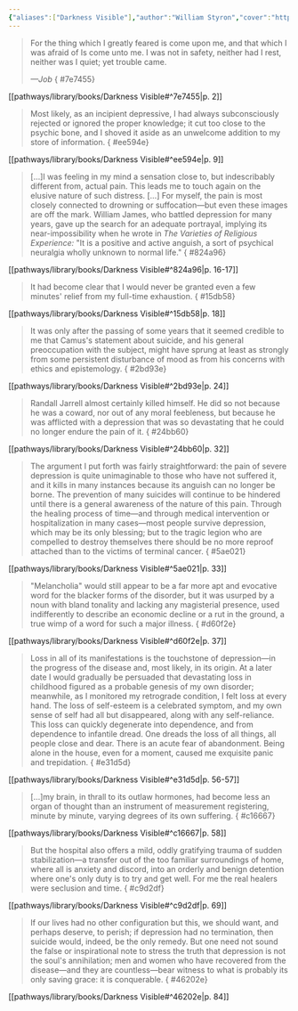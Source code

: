 ```yaml
---
{"aliases":["Darkness Visible"],"author":"William Styron","cover":"https://i.imgur.com/m1zGANR.jpg","date-created":"2023-09-17T18:57","date-modified":"2024-08-22T12:58","dg-publish":true,"finished":"2023-09-17T00:00:00","location":"Denver","subtitle":null,"tags":["source/book"],"title":"Darkness Visible","translator":null,"up":"[[sources moc]]","year":1990,"permalink":"/pathways/library/books/darkness-visible/","dgPassFrontmatter":true}
---
```



> For the thing which
> I greatly feared is come upon me,
> and that which I was afraid of
> Is come unto me.
> I was not in safety, neither
> had I rest, neither was I quiet;
> yet trouble came.
>
> <cite>—Job</cite>
{ #7e7455}


[[pathways/library/books/Darkness Visible#^7e7455\|p. 2]]

> Most likely, as an incipient depressive, I had always subconsciously rejected or ignored the proper knowledge; it cut too close to the psychic bone, and I shoved it aside as an unwelcome addition to my store of information.
{ #ee594e}


[[pathways/library/books/Darkness Visible#^ee594e\|p. 9]]

> […]I was feeling in my mind a sensation close to, but indescribably different from, actual pain. This leads me to touch again on the elusive nature of such distress. […] For myself, the pain is most closely connected to drowning or suffocation—but even these images are off the mark. William James, who battled depression for many years, gave up the search for an adequate portrayal, implying its near-impossibility when he wrote in *The Varieties of Religious Experience:* "It is a positive and active anguish, a sort of psychical neuralgia wholly unknown to normal life."
{ #824a96}


[[pathways/library/books/Darkness Visible#^824a96\|p. 16-17]]

> It had become clear that I would never be granted even a few minutes' relief from my full-time exhaustion.
{ #15db58}


[[pathways/library/books/Darkness Visible#^15db58\|p. 18]]

> It was only after the passing of some years that it seemed credible to me that Camus's statement about suicide, and his general preoccupation with the subject, might have sprung at least as strongly from some persistent disturbance of mood as from his concerns with ethics and epistemology.
{ #2bd93e}


[[pathways/library/books/Darkness Visible#^2bd93e\|p. 24]]

> Randall Jarrell almost certainly killed himself. He did so not because he was a coward, nor out of any moral feebleness, but because he was afflicted with a depression that was so devastating that he could no longer endure the pain of it.
{ #24bb60}


[[pathways/library/books/Darkness Visible#^24bb60\|p. 32]]

> The argument I put forth was fairly straightforward: the pain of severe depression is quite unimaginable to those who have not suffered it, and it kills in many instances because its anguish can no longer be borne. The prevention of many suicides will continue to be hindered until there is a general awareness of the nature of this pain. Through the healing process of time—and through medical intervention or hospitalization in many cases—most people survive depression, which may be its only blessing; but to the tragic legion who are compelled to destroy themselves there should be no more reproof attached than to the victims of terminal cancer.
{ #5ae021}


[[pathways/library/books/Darkness Visible#^5ae021\|p. 33]]

> "Melancholia" would still appear to be a far more apt and evocative word for the blacker forms of the disorder, but it was usurped by a noun with bland tonality and lacking any magisterial presence, used indifferently to describe an economic decline or a rut in the ground, a true wimp of a word for such a major illness.
{ #d60f2e}


[[pathways/library/books/Darkness Visible#^d60f2e\|p. 37]]

> Loss in all of its manifestations is the touchstone of depression—in the progress of the disease and, most likely, in its origin. At a later date I would gradually be persuaded that devastating loss in childhood figured as a probable genesis of my own disorder; meanwhile, as I monitored my retrograde condition, I felt loss at every hand. The loss of self-esteem is a celebrated symptom, and my own sense of self had all but disappeared, along with any self-reliance. This loss can quickly degenerate into dependence, and from dependence to infantile dread. One dreads the loss of all things, all people close and dear. There is an acute fear of abandonment. Being alone in the house, even for a moment, caused me exquisite panic and trepidation.
{ #e31d5d}


[[pathways/library/books/Darkness Visible#^e31d5d\|p. 56-57]]

> […]my brain, in thrall to its outlaw hormones, had become less an organ of thought than an instrument of measurement registering, minute by minute, varying degrees of its own suffering.
{ #c16667}


[[pathways/library/books/Darkness Visible#^c16667\|p. 58]]

> But the hospital also offers a mild, oddly gratifying trauma of sudden stabilization—a transfer out of the too familiar surroundings of home, where all is anxiety and discord, into an orderly and benign detention where one's only duty is to try and get well. For me the real healers were seclusion and time.
{ #c9d2df}


[[pathways/library/books/Darkness Visible#^c9d2df\|p. 69]]

> If our lives had no other configuration but this, we should want, and perhaps deserve, to perish; if depression had no termination, then suicide would, indeed, be the only remedy. But one need not sound the false or inspirational note to stress the truth that depression is not the soul's annihilation; men and women who have recovered from the disease—and they are countless—bear witness to what is probably its only saving grace: it is conquerable.
{ #46202e}


[[pathways/library/books/Darkness Visible#^46202e\|p. 84]]
